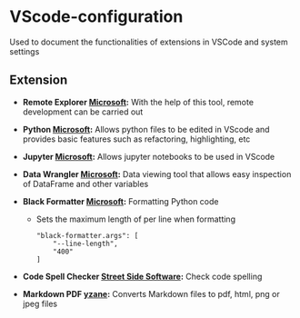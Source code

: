 # VScode-configuration
Used to document the functionalities of extensions in VSCode and system settings

## Extension
* **Remote Explorer [Microsoft](https://microsofe.com):** With the help of this tool, remote development can be carried out

* **Python [Microsoft](https://microsofe.com):** Allows python files to be edited in VScode and provides basic features such as refactoring, highlighting, etc

* **Jupyter [Microsoft](https://microsofe.com):** Allows jupyter notebooks to be used in VScode
 
* **Data Wrangler [Microsoft](https://microsofe.com):** Data viewing tool that allows easy inspection of DataFrame and other variables

* **Black Formatter [Microsoft](https://microsofe.com):** Formatting Python code
  * Sets the maximum length of per line when formatting
    ```josn
    "black-formatter.args": [
        "--line-length",
        "400"
    ]
    ```

* **Code Spell Checker [Street Side Software](https://streetsidesoftware.com/):** Check code spelling

* **Markdown PDF [yzane](https://marketplace.visualstudio.com/publishers/yzane):** Converts Markdown files to pdf, html, png or jpeg files
